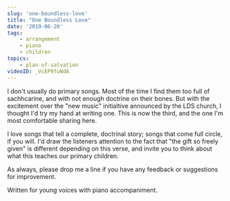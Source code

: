 ```yaml
---
slug: 'one-boundless-love'
title: "One Boundless Love"
date: '2019-06-20'
tags: 
    - arrangement
    - piano
    - children
topics: 
    - plan-of-salvation
videoID: _VcEP9fuNdA
---
```


I don't usually do primary songs.  Most of the time I find them too full of sachhcarine, and with not enough doctrine on their bones.  But with the excitement over the "new music" initialtive announced by the LDS church, I thought I'd try my hand at writing one.  This is now the third, and the one I'm most comfortable sharing here. 

I love songs that tell a complete, doctrinal story; songs that come full circle, if you will.  I'd draw the listeners attention to the fact that "the gift so freely given" is different depending on this verse, and invite you to think about what this teaches our primary children.  

As always, please drop me a line if you have any feedback or suggestions for improvement. 

Written for young voices with piano accompaniment.